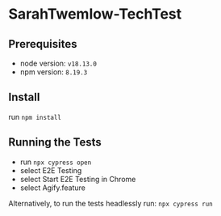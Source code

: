 # SarahTwemlow-TechTest

## Prerequisites

- node version: `v18.13.0`
- npm version: `8.19.3`

## Install

run `npm install`

## Running the Tests

- run `npx cypress open`
- select E2E Testing
- select Start E2E Testing in Chrome
- select Agify.feature

Alternatively, to run the tests headlessly run:
`npx cypress run`
